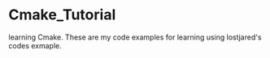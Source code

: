 # Cmake_Tutorial
 learning Cmake. These are my code examples for learning using lostjared's codes exmaple.
